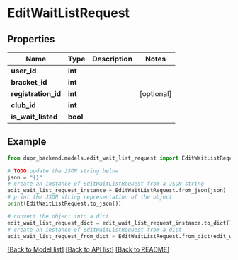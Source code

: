 # EditWaitListRequest


## Properties

Name | Type | Description | Notes
------------ | ------------- | ------------- | -------------
**user_id** | **int** |  | 
**bracket_id** | **int** |  | 
**registration_id** | **int** |  | [optional] 
**club_id** | **int** |  | 
**is_wait_listed** | **bool** |  | 

## Example

```python
from dupr_backend.models.edit_wait_list_request import EditWaitListRequest

# TODO update the JSON string below
json = "{}"
# create an instance of EditWaitListRequest from a JSON string
edit_wait_list_request_instance = EditWaitListRequest.from_json(json)
# print the JSON string representation of the object
print(EditWaitListRequest.to_json())

# convert the object into a dict
edit_wait_list_request_dict = edit_wait_list_request_instance.to_dict()
# create an instance of EditWaitListRequest from a dict
edit_wait_list_request_from_dict = EditWaitListRequest.from_dict(edit_wait_list_request_dict)
```
[[Back to Model list]](../README.md#documentation-for-models) [[Back to API list]](../README.md#documentation-for-api-endpoints) [[Back to README]](../README.md)


